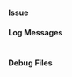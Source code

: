<!--
For questions, please post a message to the **#zp** channel of the Homebridge community on [Discord](https://discord.gg/3qFgFMk).

Before opening a new issue:
- Please check the Troubleshooting tips, https://github.com/ebaauw/homebridge-zp#troubleshooting
- Please check the Wiki, https://github.com/ebaauw/homebridge-zp/wiki
- Please check existing (closed) issues, https://github.com/ebaauw/homebridge-zp/issues
-->
#### Issue
<!-- Please describe you issue below -->

#### Log Messages
<!-- Please copy/paste relevant log messages below, between the ``` marks -->
```
```

#### Debug Files
<!-- Please attach homebridge.log.gz here, see https://github.com/ebaauw/homebridge-zp#debug-log-file -->
